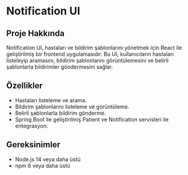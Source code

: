 # Notification UI

## Proje Hakkında

Notification UI, hastaları ve bildirim şablonlarını yönetmek için React ile geliştirilmiş bir frontend uygulamasıdır. Bu UI, kullanıcıların hastaları listeleyip aramasını, bildirim şablonlarını görüntülemesini ve belirli şablonlarla bildirimler göndermesini sağlar.

## Özellikler

- Hastaları listeleme ve arama.
- Bildirim şablonlarını listeleme ve görüntüleme.
- Belirli şablonlarla bildirim gönderme.
- Spring Boot ile geliştirilmiş Patient ve Notification servisleri ile entegrasyon.

## Gereksinimler

- Node.js 14 veya daha üstü
- npm 6 veya daha üstü
